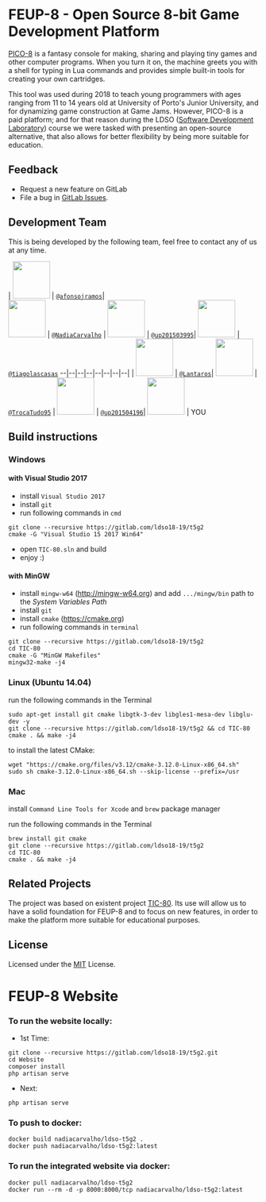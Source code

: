 # FEUP-8 - Open Source 8-bit Game Development Platform

[PICO-8](https://www.lexaloffle.com/pico-8.php) is a fantasy console for making, sharing and playing tiny games and other computer programs. When you turn it on, the machine greets you with a shell for typing in Lua commands and provides simple built-in tools for creating your own cartridges. 

This tool was used during 2018 to teach young programmers with ages ranging from 11 to 14 years old at University of Porto's Junior University, and for dynamizing game construction at Game Jams. However, PICO-8 is a paid platform; and for that reason during the LDSO ([Software Development Laboratory](https://sigarra.up.pt/feup/en/ucurr_geral.ficha_uc_view?pv_ocorrencia_id=281226)) course we were tasked with presenting an open-source alternative, that also allows for better flexibility by being more suitable for education.


## Feedback

* Request a new feature on GitLab
* File a bug in [GitLab Issues](https://gitlab.com/ldso18-19/t5g2/issues).

## Development Team

This is being developed by the following team, feel free to contact any of us at any time.

| <img src="https://assets.gitlab-static.net/uploads/-/system/user/avatar/2846743/avatar.png" height="75px" width="75px"/>  | [`@afonsojramos`](https://github.com/afonsojramos)|        
<img src="https://assets.gitlab-static.net/uploads/-/system/user/avatar/2846741/avatar.png" height="75px" width="75px"/> | [`@NadiaCarvalho`](https://gitlab.com/NadiaCarvalho) | <img src="https://secure.gravatar.com/avatar/40f5ded910f5f5a744db1ad56887a46a?s=180&d=identicon" height="75px" width="75px"/>  | [`@up201503995`](https://gitlab.com/up201503995)| <img src="https://secure.gravatar.com/avatar/147062fb337b447edbe58d1a6c16f458?s=180&d=identicon"      height="75px" width="75px"/> | [`@tiagolascasas`](https://gitlab.com/tiagolascasas)
--|--|--|--|--|--|--|--|
| <img src="https://secure.gravatar.com/avatar/f492e5707cbf0fca0f3225e0fcdbf52b?s=180&d=identicon" height="75px" width="75px"/>  | [`@Lantaros`](https://gitlab.com/Lantaros)| <img src="https://secure.gravatar.com/avatar/8dacc894429b1c487a94acfbe447c078?s=180&d=identicon"      height="75px" width="75px"/> | [`@TrocaTudo95`](https://gitlab.com/TrocaTudo95) | <img src="https://secure.gravatar.com/avatar/b9f320d003766e6ab9e859c6364d7744?s=180&d=identicon" height="75px" width="75px"/>  | [`@up201504196`](https://gitlab.com/up201504196)| <img src="http://4sqday.com/wp-content/uploads/2012/07/Pointing_Finger.jpg"   height="75px" width="75px"/> | YOU


## Build instructions

### Windows
#### with Visual Studio 2017
- install `Visual Studio 2017`
- install `git`
- run following commands in `cmd`
```
git clone --recursive https://gitlab.com/ldso18-19/t5g2
cmake -G "Visual Studio 15 2017 Win64"
```
- open `TIC-80.sln` and build
- enjoy :)

#### with MinGW
- install `mingw-w64` (http://mingw-w64.org) and add `.../mingw/bin` path to the *System Variables Path*
- install `git`
- install `cmake` (https://cmake.org)
- run following commands in `terminal`
```
git clone --recursive https://gitlab.com/ldso18-19/t5g2
cd TIC-80
cmake -G "MinGW Makefiles"
mingw32-make -j4
```

### Linux (Ubuntu 14.04)
run the following commands in the Terminal
```
sudo apt-get install git cmake libgtk-3-dev libgles1-mesa-dev libglu-dev -y
git clone --recursive https://gitlab.com/ldso18-19/t5g2 && cd TIC-80
cmake . && make -j4
```

to install the latest CMake:
```
wget "https://cmake.org/files/v3.12/cmake-3.12.0-Linux-x86_64.sh"
sudo sh cmake-3.12.0-Linux-x86_64.sh --skip-license --prefix=/usr
```

### Mac
install `Command Line Tools for Xcode` and `brew` package manager

run the following commands in the Terminal
```
brew install git cmake
git clone --recursive https://gitlab.com/ldso18-19/t5g2
cd TIC-80
cmake . && make -j4
```


## Related Projects

The project was based on existent project [TIC-80](https://github.com/nesbox/TIC-80). Its use will allow us to have a solid foundation for FEUP-8 and to focus on new features, in order to make the platform more suitable for educational purposes.

 
## License

Licensed under the [MIT](LICENSE) License.

# FEUP-8 Website

### To run the website locally:

* 1st Time:

```
git clone --recursive https://gitlab.com/ldso18-19/t5g2.git
cd Website
composer install
php artisan serve
```

* Next: 

```
php artisan serve
```

### To push to docker:

```
docker build nadiacarvalho/ldso-t5g2 .
docker push nadiacarvalho/ldso-t5g2:latest
```

### To run the integrated website via docker:

```
docker pull nadiacarvalho/ldso-t5g2
docker run --rm -d -p 8000:8000/tcp nadiacarvalho/ldso-t5g2:latest
```